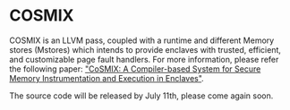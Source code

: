 # COSMIX
COSMIX is an LLVM pass, coupled with a runtime and different Memory stores (Mstores) which intends to provide enclaves with trusted, efficient, and customizable page fault handlers.
For more information, please refer the following paper:
["CoSMIX: A Compiler-based System for Secure Memory Instrumentation and Execution in Enclaves"](https://www.usenix.org/conference/atc19/presentation/orenbach).

The source code will be released by July 11th, please come again soon.
